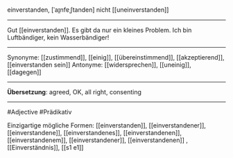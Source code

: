 einverstanden, [ˈaɪ̯nfɐˌʃtanden]
nicht [[uneinverstanden]]


---
Gut [[einverstanden]]. Es gibt da nur ein kleines Problem. Ich bin Luftbändiger, kein Wasserbändiger!


---
Synonyme: [[zustimmend]], [[einig]], [[übereinstimmend]], [[akzeptierend]], [[einverstanden sein]]
Antonyme: [[widersprechen]], [[uneinig]], [[dagegen]]

---
**Übersetzung**:
agreed, OK, all right, consenting

---
#Adjective #Prädikativ


Einzigartige mögliche Formen: 
[[einverstanden]], [[einverstandener]], [[einverstandene]], [[einverstandenes]], [[einverstandenen]], [[einverstandenem]], [[einverstandener]], [[einverstandenen]]
, [[Einverständnis]], [[s1 e1]]